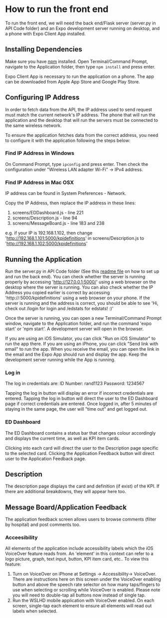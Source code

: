 # How to run the front end
To run the front end, we will need the back end/Flask server (server.py in API Code folder) and an Expo development server running on desktop, and a phone with Expo Client App installed.

## Installing Dependencies
Make sure you have [npm](https://www.npmjs.com/get-npm) installed.
Open Terminal/Command Prompt, navigate to the Application folder, then type `npm install` and press enter.

Expo Client App is necessary to run the application on a phone. The app can be downloaded from Apple App Store and Google Play Store.

## Configuring IP Address
In order to fetch data from the API, the IP address used to send request must match the current network's IP address. The phone that will run the application and the desktop that will run the servers must be connected to the same wireless network.

To ensure the application fetches data from the correct address, you need to configure it with the application following the steps below:

### Find IP Address in Windows
On Command Prompt, type `ipconfig` and press enter. Then check the configuration under "Wireless LAN adapter Wi-Fi" -> IPv4 address.

### Find IP Address in Mac OSX
IP address can be found in System Preferences - Network.

Copy the IP Address, then replace the IP address in these lines:
1. screens/EDDashboard.js - line 221
2. screens/Description.js - line 94
3. screens/MessageBoard.js - line 183 and 238

e.g. if your IP is 192.168.1.102, then change 'http://192.168.1.101:5000/kpidefinitions' in screens/Description.js to 'http://192.168.1.102:5000/kpidefinitions'

##  Running the Application
Run the server.py in API Code folder (See this [readme file](https://bitbucket.org/antoniamijatovic/soft3888_m14b_group4/src/master/API%20code/) on how to set up and run the back end). You can check whether the server is running properly by accessing 'http://127.0.0.1:5000/' using a web browser on the desktop where the server is running. You can also check whether the IP Address you copied earlier is correct by accessing 'http://<IPAddress>:5000/kpidefinitions' using a web browser on your phone. If the server is running and the address is correct, you should be able to see 'Hi, check out /login for login and /edstats for edstats! :)'

Once the server is running, you can open a new Terminal/Command Prompt window, navigate to the Application folder, and run the command 'expo start' or 'npm start'. A development server will open in the browser.

If you are using an iOS Simulator, you can click "Run on iOS Simulator" to run the app there. If you are using an iPhone, you can click "Send link with email" to run the app. When you receive the email, you can open the link in the email and the Expo App should run and display the app. Keep the development server running while the App is running.

### Log in
The log in credentials are:
ID Number: rand1123
Password: 1234567

Tapping the log in button will display an error if incorrect credentials are entered.
Tapping the log in button will direct the user to the ED Dashboard page if correct credentials are entered.
Once logged in, after 5 minutes of staying in the same page, the user will "time out" and get logged out.

### ED Dashboard
The ED Dashboard contains a status bar that changes colour accordingly and displays the current time, as well as KPI item cards.

Clicking into each card will direct the user to the Description page specific to the selected card.
Clicking the Application Feedback button will direct user to the Application Feedback page.

## Description
The description page displays the card and definition (if exist) of the KPI. If there are additional breakdowns, they will appear here too.

## Message Board/Application Feedback
The application feedback screen allows users to browse comments (filter by hospital) and post comments too.

### Acceesibility
All elements of the application include accessibility labels which the iOS VoiceOver feature reads from. An 'element' in this context can refer to a logo picture, graph, text input, button, KPI item card, etc.. To view this feature:
1. Turn on VoiceOver on iPhone at Settings -> Accessibility-> VoiceOver. There are instructions here on this screen under the VoiceOver enabling button and above the speech rate selector on how many taps/fingers to use when selecting or scrolling while VoiceOver is enabled. Please note you will need to double-tap all buttons now instead of single tap.
2. Run the WSLHD mobile application with VoiceOver enabled. On each screen, single-tap each element to ensure all elements will read out labels when selected.
